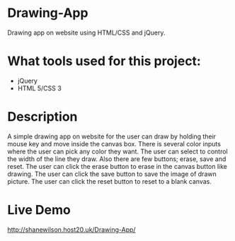 # Drawing-App
Drawing app on website using HTML/CSS and jQuery.

# What tools used for this project:
- jQuery
- HTML 5/CSS 3

# Description
A simple drawing app on website for the user can draw by holding their mouse key and move inside the canvas box. There is several color inputs where the user can pick any color they want. The user can select to control the width of the line they draw. Also there are few buttons; erase, save and reset. The user can click the erase button to erase in the canvas button like drawing. The user can click the save button to save the image of drawn picture. The user can click the reset button to reset to a blank canvas.

# Live Demo
http://shanewilson.host20.uk/Drawing-App/
